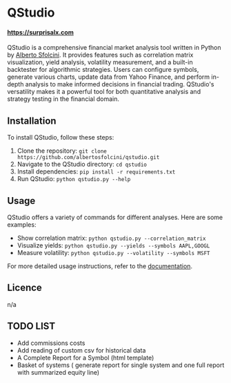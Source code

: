 # QStudio
#### https://surprisalx.com

QStudio is a comprehensive financial market analysis tool written in Python by [Alberto Sfolcini](mailto:a.sfolcini@gmail.com). It provides features such as correlation matrix visualization, yield analysis, volatility measurement, and a built-in backtester for algorithmic strategies. Users can configure symbols, generate various charts, update data from Yahoo Finance, and perform in-depth analysis to make informed decisions in financial trading. QStudio's versatility makes it a powerful tool for both quantitative analysis and strategy testing in the financial domain.


## Installation

To install QStudio, follow these steps:

1. Clone the repository: `git clone https://github.com/albertosfolcini/qstudio.git`
2. Navigate to the QStudio directory: `cd qstudio`
3. Install dependencies: `pip install -r requirements.txt`
4. Run QStudio: `python qstudio.py --help`

## Usage

QStudio offers a variety of commands for different analyses. Here are some examples:

- Show correlation matrix: `python qstudio.py --correlation_matrix`
- Visualize yields: `python qstudio.py --yields --symbols AAPL,GOOGL`
- Measure volatility: `python qstudio.py --volatility --symbols MSFT`

For more detailed usage instructions, refer to the [documentation](https://surprisalx.com/qstudio/index.php).

## Licence
n/a

## TODO LIST
- Add commissions costs
- Add reading of custom csv for historical data
- A Complete Report for a Symbol (html template)
- Basket of systems ( generate report for single system and one full report with summarized equity line)